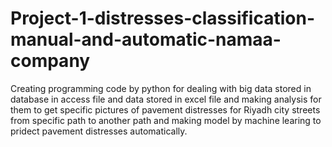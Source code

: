 # Project-1-distresses-classification-manual-and-automatic-namaa-company
Creating programming code by python for dealing with big data stored in database in access file and data stored in excel file and making analysis for them to get specific pictures of  pavement distresses for Riyadh city streets from specific path to another path and making model by machine learing to pridect  pavement distresses automatically.
